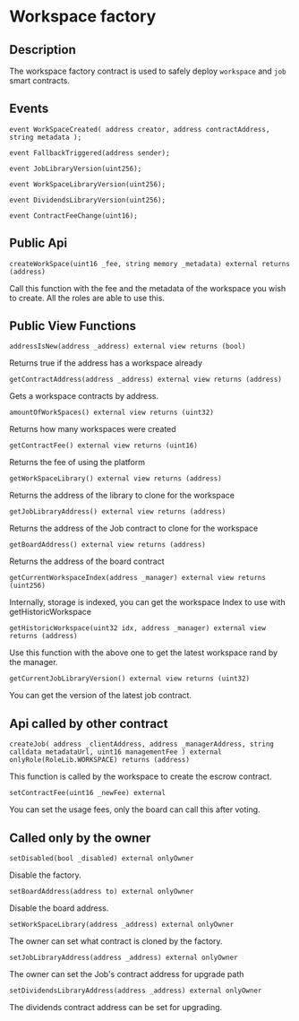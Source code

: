 # Workspace factory

## Description

The workspace factory contract is used to safely deploy `workspace` and `job` smart contracts.

## Events

`event WorkSpaceCreated( address creator, address contractAddress, string metadata );`

`event FallbackTriggered(address sender);`

`event JobLibraryVersion(uint256);`

`event WorkSpaceLibraryVersion(uint256);`

`event DividendsLibraryVersion(uint256);`

`event ContractFeeChange(uint16);`

## Public Api

`createWorkSpace(uint16 _fee, string memory _metadata) external returns (address)`

Call this function with the fee and the metadata of the workspace you wish to create.
All the roles are able to use this.

## Public View Functions

`addressIsNew(address _address) external view returns (bool)`

Returns true if the address has a workspace already

`getContractAddress(address _address) external view returns (address)`

Gets a workspace contracts by address.

`amountOfWorkSpaces() external view returns (uint32)`

Returns how many workspaces were created

`getContractFee() external view returns (uint16)`

Returns the fee of using the platform

`getWorkSpaceLibrary() external view returns (address)`

Returns the address of the library to clone for the workspace

`getJobLibraryAddress() external view returns (address)`

Returns the address of the Job contract to clone for the workspace

`getBoardAddress() external view returns (address)`

Returns the address of the board contract

`getCurrentWorkspaceIndex(address _manager) external view returns (uint256)`

Internally, storage is indexed, you can get the workspace Index to use with getHistoricWorkspace

`getHistoricWorkspace(uint32 idx, address _manager) external view returns (address)`

Use this function with the above one to get the latest workspace rand by the manager.

`getCurrentJobLibraryVersion() external view returns (uint32)`

You can get the version of the latest job contract.

## Api called by other contract

`createJob( address _clientAddress, address _managerAddress, string calldata metadataUrl, uint16 managementFee ) external onlyRole(RoleLib.WORKSPACE) returns (address)`

This function is called by the workspace to create the escrow contract.

`setContractFee(uint16 _newFee) external `

You can set the usage fees, only the board can call this after voting.

## Called only by the owner

`setDisabled(bool _disabled) external onlyOwner`

Disable the factory.

`setBoardAddress(address to) external onlyOwner`

Disable the board address.

`setWorkSpaceLibrary(address _address) external onlyOwner`

The owner can set what contract is cloned by the factory.

`setJobLibraryAddress(address _address) external onlyOwner`

The owner can set the Job's contract address for upgrade path

`setDividendsLibraryAddress(address _address) external onlyOwner`

The dividends contract address can be set for upgrading.
